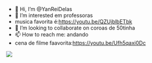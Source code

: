 - 👋 Hi, I’m @YanReiDelas
- 👀 I’m interested em professoras
- musica favorita é:https://youtu.be/QZUjblbETbk
- 💞️ I’m looking to collaborate on coroas de 50tinha
- 📫 How to reach me: andando
- cena de filme faavorita:https://youtu.be/Ufh5qaxi0Dc

![](https://quatrorodas.abril.com.br/wp-content/uploads/2022/07/09_steiger_FLP8994.jpg?quality=70&strip=info)

<!---
YanReiDelas/YanReiDelas is a ✨ special ✨ repository because its `README.md` (this file) appears on your GitHub profile.
You can click the Preview link to take a look at your changes.
--->
